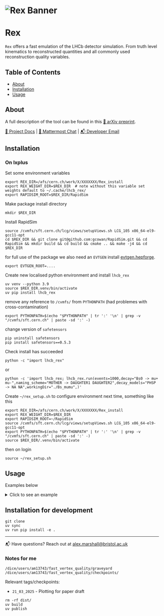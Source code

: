 <!-- # ![Rex Banner](./src/lhcb_rex/tools/figures/Rex_banner.png) -->
# ![Rex Banner](https://github.com/alexmarshallbristol/Rex-image/blob/master/Rex_banner.png?raw=true)

# Rex 

```Rex``` offers a fast emulation of the LHCb detector simulation. From truth level kinematics to reconstructed quantities and all commonly used reconstruction quality variables. 

## Table of Contents
- [About](#about)
- [Installation](#installation)
- [Usage](#usage)

## About

A full description of the tool can be found in this [📖 arXiv preprint](https://arxiv.org/abs/2507.05069/). 

[📖 Project Docs](https://lhcb-rex.docs.cern.ch/) | [💬 Mattermost Chat](https://mattermost.cern.ch/your-channel) | [📬 Developer Email](mailto:alex.marshall@bristol.ac.uk)

## Installation 

### On lxplus  

Set some environment variables
```shell
export REX_DIR=/afs/cern.ch/work/X/XXXXXXX/Rex_install
export REX_WEIGHT_DIR=$REX_DIR  # note without this variable set weights default to ~/.cache/lhcb_rex/
export RAPIDSIM_ROOT=$REX_DIR/RapidSim
```

Make package install directory
```shell
mkdir $REX_DIR
```

Install RapidSim
```shell
source /cvmfs/sft.cern.ch/lcg/views/setupViews.sh LCG_105 x86_64-el9-gcc11-opt
cd $REX_DIR && git clone git@github.com:gcowan/RapidSim.git && cd RapidSim && mkdir build && cd build && cmake .. && make -j4 && cd $REX_DIR
```
for full use of the package we also need an ```EVTGEN``` install [evtgen.hepforge](https://evtgen.hepforge.org/). 
```shell
export EVTGEN_ROOT=....
```

Create new localised python environment and install ```lhcb_rex```
```shell
uv venv --python 3.9
source $REX_DIR.venv/bin/activate
uv pip install lhcb_rex
```
remove any reference to ```/cvmfs/``` from ```PYTHONPATH``` (had problemes with cross-contamination)
```shell
export PYTHONPATH=$(echo "$PYTHONPATH" | tr ':' '\n' | grep -v "/cvmfs/sft.cern.ch" | paste -sd ':' -)
```
change version of ```safetensors```
```shell
pip uninstall safetensors
pip install safetensors==0.5.3
```

Check install has succeeded
```shell
python -c "import lhcb_rex"
```
or 
```shell
python -c 'import lhcb_rex; lhcb_rex.run(events=1000,decay="Bs0 -> mu+ mu-",naming_scheme="MOTHER -> DAUGHTER1 DAUGHTER2",decay_models="PHSP -> NA NA",workingDir="./Bs_mumu",)'
```

Create ```~/rex_setup.sh``` to configure environment next time, something like this
```shell
export REX_DIR=/afs/cern.ch/work/X/XXXXXXX/Rex_install
export REX_WEIGHT_DIR=$REX_DIR
export RAPIDSIM_ROOT=~/RapidSim
source /cvmfs/sft.cern.ch/lcg/views/setupViews.sh LCG_105 x86_64-el9-gcc11-opt
export PYTHONPATH=$(echo "$PYTHONPATH" | tr ':' '\n' | grep -v "/cvmfs/sft.cern.ch" | paste -sd ':' -)
source $REX_DIR/.venv/bin/activate
```
then on login
```shell
source ~/rex_setup.sh
```

## Usage

Examples below

<details>
    <summary>Click to see an example</summary>

```python
import lhcb_rex

lhcb_rex.run(
    events=1000,
    decay="Bs0 -> mu+ mu-",
    naming_scheme="MOTHER -> DAUGHTER1 DAUGHTER2",
    decay_models="PHSP -> NA NA",
    workingDir="./Bs_mumu",
)
```

</details>

## Installation for development

```shell
git clone
uv sync
uv run pip install -e .
```

---

📬 Have questions? Reach out at [alex.marshall@bristol.ac.uk](mailto:alex.marshall@bristol.ac.uk)


### Notes for me

```/dice/users/am13743/fast_vertex_quality/graveyard```
```/dice/users/am13743/fast_vertex_quality/checkpoints/```

Relevant tags/checkpoints:
- ```21_03_2025``` - Plotting for paper draft

```shell
rm -rf dist/
uv build
uv publish
```